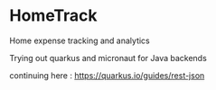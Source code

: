 # HomeTrack
Home expense tracking and analytics

Trying out quarkus and micronaut for Java backends

continuing here : https://quarkus.io/guides/rest-json

